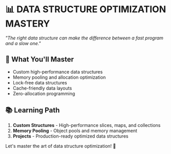 # 📊 DATA STRUCTURE OPTIMIZATION MASTERY
*"The right data structure can make the difference between a fast program and a slow one."*

## 🎯 What You'll Master
- Custom high-performance data structures
- Memory pooling and allocation optimization
- Lock-free data structures
- Cache-friendly data layouts
- Zero-allocation programming

## 📚 Learning Path
1. **Custom Structures** - High-performance slices, maps, and collections
2. **Memory Pooling** - Object pools and memory management
3. **Projects** - Production-ready optimized data structures

Let's master the art of data structure optimization! 🚀
